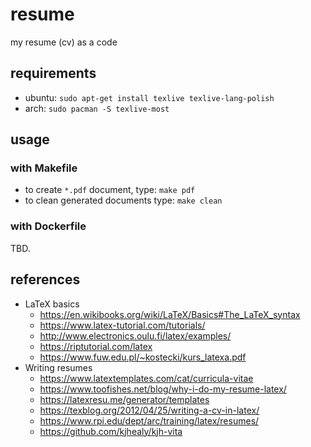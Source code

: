 # resume
my resume (cv) as a code

## requirements
- ubuntu: `sudo apt-get install texlive texlive-lang-polish`
- arch: `sudo pacman -S texlive-most`

## usage

### with Makefile
- to create `*.pdf` document, type: `make pdf`
- to clean generated documents type: `make clean`

### with Dockerfile
TBD.

## references
- LaTeX basics
  - https://en.wikibooks.org/wiki/LaTeX/Basics#The_LaTeX_syntax
  - https://www.latex-tutorial.com/tutorials/
  - http://www.electronics.oulu.fi/latex/examples/
  - https://riptutorial.com/latex
  - https://www.fuw.edu.pl/~kostecki/kurs_latexa.pdf
- Writing resumes
  - https://www.latextemplates.com/cat/curricula-vitae
  - https://www.toofishes.net/blog/why-i-do-my-resume-latex/
  - https://latexresu.me/generator/templates
  - https://texblog.org/2012/04/25/writing-a-cv-in-latex/
  - https://www.rpi.edu/dept/arc/training/latex/resumes/
  - https://github.com/kjhealy/kjh-vita
